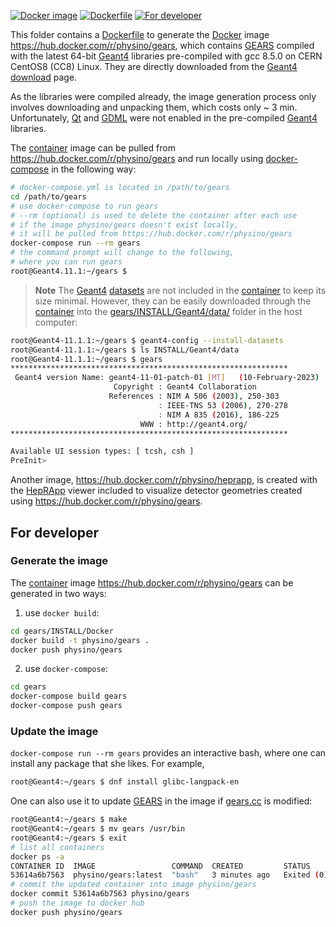 [![Docker image](https://img.shields.io/badge/Docker-image-blue.svg)](https://hub.docker.com/r/physino/gears)
[![Dockerfile](https://img.shields.io/badge/Docker-file-red.svg)](Dockerfile)
[![For developer](https://img.shields.io/badge/For-developer-red.svg)](#for-developer)

This folder contains a [Dockerfile](Dockerfile) to generate the [Docker][] image <https://hub.docker.com/r/physino/gears>, which contains [GEARS][] compiled with the latest 64-bit [Geant4][] libraries pre-compiled with gcc 8.5.0 on CERN CentOS8 (CC8) Linux. They are directly downloaded from the [Geant4][] [download][] page.

As the libraries were compiled already, the image generation process only involves downloading and unpacking them, which costs only ~ 3 min. Unfortunately, [Qt][] and [GDML][] were not enabled in the pre-compiled [Geant4][] libraries.

The [container][] image can be pulled from <https://hub.docker.com/r/physino/gears> and run locally using [docker-compose][] in the following way:

```sh
# docker-compose.yml is located in /path/to/gears
cd /path/to/gears
# use docker-compose to run gears
# --rm (optional) is used to delete the container after each use
# if the image physino/gears doesn't exist locally,
# it will be pulled from https://hub.docker.com/r/physino/gears
docker-compose run --rm gears
# the command prompt will change to the following,
# where you can run gears
root@Geant4.11.1:~/gears $
```

> **Note**
> The [Geant4][] [datasets][download] are not included in the [container][] to keep its size minimal. However, they can be easily downloaded through the [container][] into the [gears/INSTALL/Geant4/data/](../Geant4/data) folder in the host computer:

```sh
root@Geant4-11.1.1:~/gears $ geant4-config --install-datasets
root@Geant4-11.1.1:~/gears $ ls INSTALL/Geant4/data
root@Geant4-11.1.1:~/gears $ gears
**************************************************************
 Geant4 version Name: geant4-11-01-patch-01 [MT]   (10-February-2023)
                       Copyright : Geant4 Collaboration
                      References : NIM A 506 (2003), 250-303
                                 : IEEE-TNS 53 (2006), 270-278
                                 : NIM A 835 (2016), 186-225
                             WWW : http://geant4.org/
**************************************************************

Available UI session types: [ tcsh, csh ]
PreInit>
```

Another image, <https://hub.docker.com/r/physino/heprapp>, is created with the [HepRApp][] viewer included to visualize detector geometries created using <https://hub.docker.com/r/physino/gears>.

## For developer

### Generate the image

The [container][] image <https://hub.docker.com/r/physino/gears> can be generated in two ways:

1. use `docker build`:

```sh
cd gears/INSTALL/Docker
docker build -t physino/gears .
docker push physino/gears
```

2. use `docker-compose`:

```sh
cd gears
docker-compose build gears
docker-compose push gears
```

### Update the image
`docker-compose run --rm gears` provides an interactive bash, where one can install any package that she likes. For example,

```sh
root@Geant4:~/gears $ dnf install glibc-langpack-en
```

One can also use it to update [GEARS][] in the image if [gears.cc](../../gears.cc) is modified:

```sh
root@Geant4:~/gears $ make
root@Geant4:~/gears $ mv gears /usr/bin
root@Geant4:~/gears $ exit
# list all containers
docker ps -a
CONTAINER ID  IMAGE                 COMMAND  CREATED         STATUS                     PORTS  NAMES
53614a6b7563  physino/gears:latest  "bash"   3 minutes ago   Exited (0) 14 seconds ago         eloquent_napier
# commit the updated container into image physino/gears
docker commit 53614a6b7563 physino/gears
# push the image to docker hub
docker push physino/gears
```

[Geant4]: https://geant4.web.cern.ch
[Docker]: https://www.docker.com
[container]: https://www.docker.com/resources/what-container
[download]: https://geant4.web.cern.ch/support/download
[Qt]: https://geant4-userdoc.web.cern.ch/UsersGuides/ForApplicationDeveloper/html/Visualization/visdrivers.html#qt
[GDML]: https://geant4-userdoc.web.cern.ch/UsersGuides/ForApplicationDeveloper/html/Detector/Geometry/geomXML.html
[GEARS]: https://github.com/jintonic/gears
[docker-compose]: https://docs.docker.com/compose
[HepRApp]: https://www.slac.stanford.edu/~perl/HepRApp/
